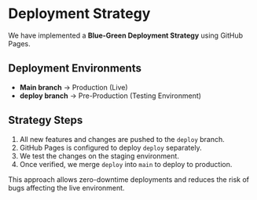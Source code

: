 # Deployment Strategy

We have implemented a **Blue-Green Deployment Strategy** using GitHub Pages.

## Deployment Environments

- **Main branch** → Production (Live)
- **deploy branch** → Pre-Production (Testing Environment)

## Strategy Steps

1. All new features and changes are pushed to the `deploy` branch.
2. GitHub Pages is configured to deploy `deploy` separately.
3. We test the changes on the staging environment.
4. Once verified, we merge `deploy` into `main` to deploy to production.

This approach allows zero-downtime deployments and reduces the risk of bugs affecting the live environment.
